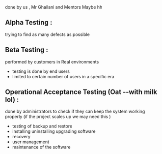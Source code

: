 done by us , Mr Ghailani and Mentors Maybe hh

## Alpha Testing : 
trying to find as many defects as possible 

## Beta Testing :
performed by customers in Real environments 

* testing is done by end users 
* limited to certain number of users in a specific era 

## Operational Acceptance Testing (Oat --with milk lol) :
done by administrators to check if they can keep the system working properly (if the project scales up we may need this )
* testing of backup and restore 
* installing uninstalling  upgrading software 
* recovery 
* user management
* maintenance of the software